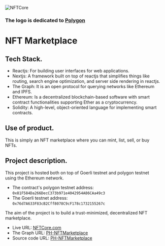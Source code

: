 ![NFTCore](https://nftcore.vercel.app/nft-logo.png)

### The logo is dedicated to [Polygon](https://polygon.technology)

# NFT Marketplace

## Tech Stack.

- Reactjs: For building user interfaces for web applications.
- Nextjs: A framework built on top of reactjs that simplifies things like routing, search engine optimization, and server side rendering in reactjs.
- The Graph: It is an open protocol for querying networks like Ethereum and IPFS.
- Ethereum: Is a decentralized blockchain-based software with smart contract functionalities supporting Ether as a cryptocurrency.
- Solidity: A high-level, object-oriented language for implementing smart contracts.

## Use of product.

This is simply an NFT marketplace where you can mint, list, sell, or buy NFTs.

## Project description.

This project is hosted both on top of Goerli testnet and polygon testnet using the Ethereum network.

- The contract's polygon testnet address: `0x81F584Da266DecC373b971e4042954A86CAa49c3`
- The Goerli testnet address: `0x76d7A633F83cB2Cff8078C9cF178c1732155267c`

The aim of the project is to build a trust-minimized, decentralized NFT marketplace.

- Live URL: [NFTCore.com](https://nftcore.vercel.app)
- The Graph URL: [PH-NFTMarketplace](https://thegraph.com/studio/subgraph/ph-nftmarketplace/)
- Source code URL: [PH-NFTMarketplace](https://github.com/christophersesugh/polygon-hackathon-nft-marketplace)
